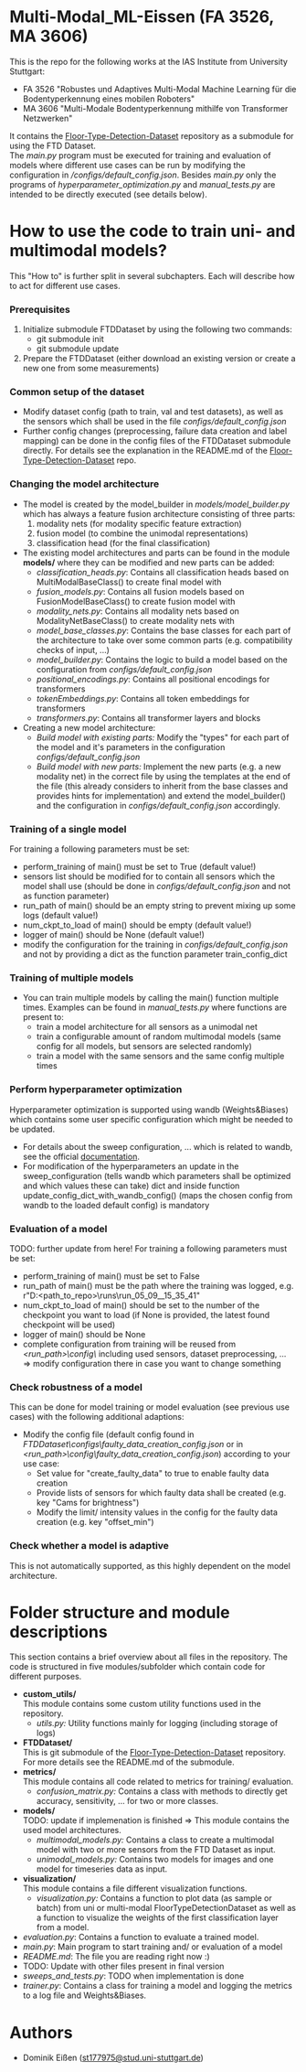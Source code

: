 # Multi-Modal_ML-Eissen (FA 3526, MA 3606)
This is the repo for the following works at the IAS Institute from University Stuttgart:
- FA 3526 "Robustes und Adaptives Multi-Modal Machine Learning für die Bodentyperkennung eines mobilen Roboters"
- MA 3606 "Multi-Modale Bodentyperkennung mithilfe von Transformer Netzwerken"
    
It contains the [Floor-Type-Detection-Dataset](https://github.tik.uni-stuttgart.de/ac136427/Floor-Type-Detection-Dataset) repository as a submodule for using the FTD Dataset. \
The *main.py* program must be executed for training and evaluation of models where different use cases can be run by modifying the configuration in */configs/default_config.json*.
Besides *main.py* only the programs of *hyperparameter_optimization.py* and *manual_tests.py* are intended to be directly executed (see details below). 

# How to use the code to train uni- and multimodal models?
This "How to" is further split in several subchapters. Each will describe how to act for different use cases.
### Prerequisites
1. Initialize submodule FTDDataset by using the following two commands:
    - git submodule init
    - git submodule update
2. Prepare the FTDDataset (either download an existing version or create a new one from some measurements)
### Common setup of the dataset
- Modify dataset config (path to train, val and test datasets), as well as the sensors which shall be used in the file *configs/default_config.json*
- Further config changes (preprocessing, failure data creation and label mapping) can be done in the config files of the FTDDataset submodule directly. For details see the explanation in the README.md of the [Floor-Type-Detection-Dataset](https://github.tik.uni-stuttgart.de/ac136427/Floor-Type-Detection-Dataset) repo.
### Changing the model architecture
- The model is created by the model_builder in *models/model_builder.py* which has always a feature fusion architecture consisting of three parts:
    1. modality nets (for modality specific feature extraction)
    2. fusion model (to combine the unimodal representations)
    3. classification head (for the final classification)
- The existing model architectures and parts can be found in the module **models/** where they can be modified and new parts can be added:
    - *classification_heads.py*: Contains all classification heads based on MultiModalBaseClass() to create final model with
    - *fusion_models.py*: Contains all fusion models based on FusionModelBaseClass() to create fusion model with
    - *modality_nets.py*: Contains all modality nets based on ModalityNetBaseClass() to create modality nets with
    - *model_base_classes.py*: Contains the base classes for each part of the architecture to take over some common parts (e.g. compatibility checks of input, ...) 
    - *model_builder.py*: Contains the logic to build a model based on the configuration from *configs/default_config.json*
    - *positional_encodings.py*: Contains all positional encodings for transformers
    - *tokenEmbeddings.py*: Contains all token embeddings for transformers
    - *transformers.py*: Contains all transformer layers and blocks
- Creating a new model architecture:
    - *Build model with existing parts:* Modify the "types" for each part of the model and it's parameters in the configuration *configs/default_config.json*
    - *Build model with new parts:* Implement the new parts (e.g. a new modality net) in the correct file by using the templates at the end of the file (this already considers to inherit from the base classes and provides hints for implementation) and extend the model_builder() and the configuration in *configs/default_config.json* accordingly.

### Training of a single model
For training a following parameters must be set:
- perform_training of main() must be set to True (default value!)
- sensors list should be modified for to contain all sensors which the model shall use (should be done in *configs/default_config.json* and not as function parameter)
- run_path of main() should be an empty string to prevent mixing up some logs (default value!)
- num_ckpt_to_load of main() should be empty (default value!)
- logger of main() should be None (default value!)
- modify the configuration for the training in *configs/default_config.json* and not by providing a dict as the function parameter train_config_dict
### Training of multiple models
- You can train multiple models by calling the main() function multiple times. Examples can be found in *manual_tests.py* where functions are present to:
    - train a model architecture for all sensors as a unimodal net
    - train a configurable amount of random multimodal models (same config for all models, but sensors are selected randomly)
    - train a model with the same sensors and the same config multiple times
### Perform hyperparameter optimization
Hyperparameter optimization is supported using wandb (Weights&Biases) which contains some user specific configuration which might be needed to be updated.
- For details about the sweep configuration, ... which is related to wandb, see the official [documentation](https://docs.wandb.ai/guides/sweeps).
- For modification of the hyperparameters an update in the sweep_configuration (tells wandb which parameters shall be optimized and which values these can take) dict and inside function update_config_dict_with_wandb_config() (maps the chosen config from wandb to the loaded default config) is mandatory

### Evaluation of a model
TODO: further update from here!
For training a following parameters must be set:
- perform_training of main() must be set to False
- run_path of main() must be the path where the training was logged, e.g. r"D:\<path_to_repo>\runs\run_05_09__15_35_41"
- num_ckpt_to_load of main() should be set to the number of the checkpoint you want to load (if None is provided, the latest found checkpoint will be used)
- logger of main() should be None
- complete configuration from training will be reused from *<run_path>\config\\* including used sensors, dataset preprocessing, ...\
=> modify configuration there in case you want to change something
### Check robustness of a model
This can be done for model training or model evaluation (see previous use cases) with the following additional adaptions:
- Modify the config file (default config found in *FTDDataset\configs\faulty_data_creation_config.json* or in *<run_path>\config\faulty_data_creation_config.json*) according to your use case:
    - Set value for "create_faulty_data" to true to enable faulty data creation
    - Provide lists of sensors for which faulty data shall be created (e.g. key "Cams for brightness")
    - Modify the limit/ intensity values in the config for the faulty data creation (e.g. key "offset_min")
### Check whether a model is adaptive
This is not automatically supported, as this highly dependent on the model architecture.

# Folder structure and module descriptions
This section contains a brief overview about all files in the repository. The code is structured in five modules/subfolder which contain code for different purposes.
- **custom_utils/** \
This module contains some custom utility functions used in the repository.
    - *utils.py:* Utility functions mainly for logging (including storage of logs)
- **FTDDataset/** \
This is git submodule of the [Floor-Type-Detection-Dataset](https://github.tik.uni-stuttgart.de/ac136427/Floor-Type-Detection-Dataset) repository. For more details see the README.md of the submodule.
- **metrics/** \
This module contains all code related to metrics for training/ evaluation.
    - *confusion_matrix.py:* Contains a class with methods to directly get accuracy, sensitivity, ... for two or more classes.
- **models/** \
TODO: update if implemenation is finished => This module contains the used model architectures.
    - *multimodal_models.py:* Contains a class to create a multimodal model with two or more sensors from the FTD Dataset as input.
    - *unimodal_models.py:* Contains two models for images and one model for timeseries data as input.
- **visualization/** \
This module contains a file different visualization functions.
    - *visualization.py:* Contains a function to plot data (as sample or batch) from uni or multi-modal FloorTypeDetectionDataset as well as a function to visualize the weights of the first classification layer from a model.
- *evaluation.py*: Contains a function to evaluate a trained model.
- *main.py*: Main program to start training and/ or evaluation of a model
- *README.md*: The file you are reading right now :)
- TODO: Update with other files present in final version
- *sweeps_and_tests.py*: TODO when implementation is done
- *trainer.py*: Contains a class for training a model and logging the metrics to a log file and Weights&Biases.

# Authors
- Dominik Eißen (st177975@stud.uni-stuttgart.de)